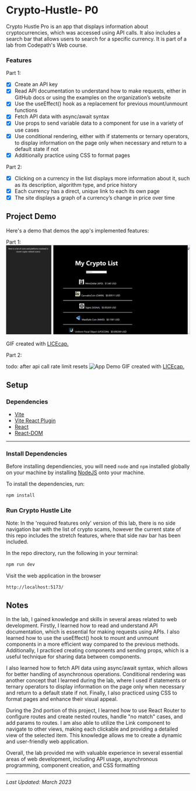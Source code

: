 # Crypto-Hustle- P0

Crypto Hustle Pro is an app that displays information about cryptocurrencies, which was accessed using API calls. It also includes a search bar that allows users to search for a specific currency. It is part of a lab from Codepath's Web course.

### Features
Part 1:
 - [x] Create an API key
 - [x] Read API documentation to understand how to make requests, either in GitHub docs or using the examples on the organization’s website
 - [x] Use the useEffect() hook as a replacement for previous mount/unmount functions
 - [x] Fetch API data with async/await syntax
 - [x] Use props to send variable data to a component for use in a variety of use cases
 - [x] Use conditional rendering, either with if statements or ternary operators, to display information on the page only when necessary and return to a default state if not
 - [x] Additionally practice using CSS to format pages

Part 2:
- [x] Clicking on a currency in the list displays more information about it, such as its description, algorithm type, and price history
- [x] Each currency has a direct, unique link to each its own page
- [x] The site displays a graph of a currency’s change in price over time

## Project Demo

Here's a demo that demos the app's implemented features:

Part 1:
<img src='https://github.com/gabrielaliera/crypto-hustle/blob/master/crypto-walkthrough.gif' title='Crypto Hustle' width='' heigth="" alt='App Demo' />

GIF created with <a href="https://www.cockos.com/licecap/">LICEcap.</a> 

Part 2:

todo: after api call rate limit resets
<img src='' title='Crypto Hustle Pro' width='' heigth="" alt='App Demo' />
GIF created with <a href="https://www.cockos.com/licecap/">LICEcap.</a> 

## Setup

### Dependencies

* [Vite](https://www.npmjs.com/package/vite)
* [Vite React Plugin](https://www.npmjs.com/package/@vitejs/plugin-react)
* [React](https://www.npmjs.com/package/react)
* [React-DOM](https://www.npmjs.com/package/react-dom)

---

### Install Dependencies

Before installing dependiencies, you will need `node` and `npm` installed globally on your machine by installing [NodeJS](https://nodejs.org/en/download/) onto your machine.

To install the dependencies, run:

```sh
npm install
```

### Run Crypto Hustle Lite

Note: In the 'required features only' version of this lab, there is no side navigation bar with the list of crypto scams, however the current state of this repo includes the stretch features, where that side nav bar has been included.

In the repo directory, run the following in your terminal:

```sh
npm run dev
```

Visit the web application in the browser

```console
http://localhost:5173/
```
## Notes

In the lab, I gained knowledge and skills in several areas related to web development. Firstly, I learned how to read and understand API documentation, which is essential for making requests using APIs. I also learned how to use the useEffect() hook to mount and unmount components in a more efficient way compared to the previous methods. Additionally, I practiced creating components and sending props, which is a useful technique for sharing data between components.

I also learned how to fetch API data using async/await syntax, which allows for better handling of asynchronous operations. Conditional rendering was another concept that I learned during the lab, where I used if statements or ternary operators to display information on the page only when necessary and return to a default state if not. Finally, I also practiced using CSS to format pages and enhance their visual appeal.

During the 2nd portion of this project, I learned how to use React Router to configure routes and create nested routes, handle "no match" cases, and add params to routes. I am also able to utilize the Link component to navigate to other views, making each clickable and providing a detailed view of the selected item. This knowledge allows me to create a dynamic and user-friendly web application.

Overall, the lab provided me with valuable experience in several essential areas of web development, including API usage, asynchronous programming, component creation, and CSS formatting 

---

*Last Updated: March 2023*
